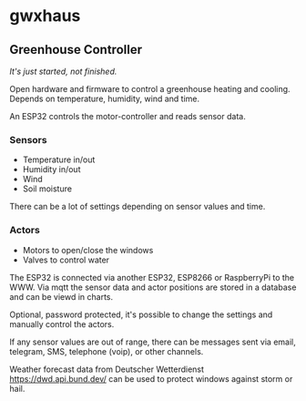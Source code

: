 # gwxhaus
## Greenhouse Controller

*It's just started, not finished.*

Open hardware and firmware to control a greenhouse heating and cooling. Depends on temperature, humidity, wind and time.

An ESP32 controls the motor-controller and reads sensor data.

### Sensors
- Temperature in/out
- Humidity in/out
- Wind
- Soil moisture

There can be a lot of settings depending on sensor values and time.

### Actors
- Motors to open/close the windows
- Valves to control water

The ESP32 is connected via another ESP32, ESP8266 or RaspberryPi to the WWW. Via mqtt the sensor data and actor positions are stored in a database and can be viewd in charts.

Optional, password protected, it's possible to change the settings and manually control the actors.

If any sensor values are out of range, there can be messages sent via email, telegram, SMS, telephone (voip), or other channels.

Weather forecast data from Deutscher Wetterdienst https://dwd.api.bund.dev/ can be used to protect windows against storm or hail.
